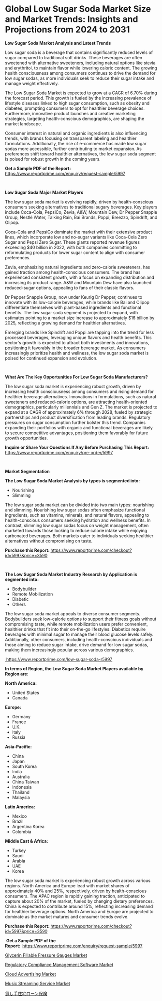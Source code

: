<p><h1>Global Low Sugar Soda Market Size and Market Trends: Insights and Projections from 2024 to 2031</h1></p><p><strong>Low Sugar Soda Market Analysis and Latest Trends</strong></p>
<p><p>Low sugar soda is a beverage that contains significantly reduced levels of sugar compared to traditional soft drinks. These beverages are often sweetened with alternative sweeteners, including natural options like stevia and erythritol, to maintain flavor while lowering caloric content. The growing health consciousness among consumers continues to drive the demand for low sugar sodas, as more individuals seek to reduce their sugar intake and manage weight effectively.</p><p>The Low Sugar Soda Market is expected to grow at a CAGR of 6.70% during the forecast period. This growth is fueled by the increasing prevalence of lifestyle diseases linked to high sugar consumption, such as obesity and diabetes, prompting consumers to opt for healthier beverage choices. Furthermore, innovative product launches and creative marketing strategies, targeting health-conscious demographics, are shaping the market landscape. </p><p>Consumer interest in natural and organic ingredients is also influencing trends, with brands focusing on transparent labeling and healthier formulations. Additionally, the rise of e-commerce has made low sugar sodas more accessible, further contributing to market expansion. As preferences shift toward healthier alternatives, the low sugar soda segment is poised for robust growth in the coming years.</p></p>
<p><strong>Get a Sample PDF of the Report:&nbsp;</strong> <a href="https://www.reportprime.com/enquiry/request-sample/5997">https://www.reportprime.com/enquiry/request-sample/5997</a></p>
<p>&nbsp;</p>
<p><strong>Low Sugar Soda Major Market Players</strong></p>
<p><p>The low sugar soda market is evolving rapidly, driven by health-conscious consumers seeking alternatives to traditional sugary beverages. Key players include Coca-Cola, PepsiCo, Zevia, A&W, Mountain Dew, Dr Pepper Snapple Group, Nestlé Water, Talking Rain, Bai Brands, Poppi, Breezzo, Spindrift, and Olipop.</p><p>Coca-Cola and PepsiCo dominate the market with their extensive product lines, which incorporate low and no-sugar variants like Coca-Cola Zero Sugar and Pepsi Zero Sugar. These giants reported revenue figures exceeding $40 billion in 2022, with both companies committing to reformulating products for lower sugar content to align with consumer preferences.</p><p>Zevia, emphasizing natural ingredients and zero-calorie sweeteners, has gained traction among health-conscious consumers. The brand has experienced consistent growth, with a focus on expanding distribution and increasing its product range. A&W and Mountain Dew have also launched reduced-sugar options, appealing to fans of their classic flavors.</p><p>Dr Pepper Snapple Group, now under Keurig Dr Pepper, continues to innovate with its low-calorie beverages, while brands like Bai and Olipop differentiate themselves with plant-based ingredients and functional benefits. The low sugar soda segment is projected to expand, with estimates pointing to a market size increase to approximately $16 billion by 2025, reflecting a growing demand for healthier alternatives.</p><p>Emerging brands like Spindrift and Poppi are tapping into the trend for less processed beverages, leveraging unique flavors and health benefits. This sector's growth is expected to attract both investments and innovations, positioning it favorably in the broader beverage market. As consumers increasingly prioritize health and wellness, the low sugar soda market is poised for continued expansion and evolution.</p></p>
<p>&nbsp;</p>
<p><strong>What Are The Key Opportunities For Low Sugar Soda Manufacturers?</strong></p>
<p><p>The low sugar soda market is experiencing robust growth, driven by increasing health consciousness among consumers and rising demand for healthier beverage alternatives. Innovations in formulations, such as natural sweeteners and reduced-calorie options, are attracting health-oriented demographics, particularly millennials and Gen Z. The market is projected to expand at a CAGR of approximately 6% through 2028, fueled by strategic partnerships and product diversification from leading brands. Regulatory pressures on sugar consumption further bolster this trend. Companies expanding their portfolios with organic and functional beverages are likely to secure competitive advantages, positioning them favorably for future growth opportunities.</p></p>
<p><strong>Inquire or Share Your Questions If Any Before Purchasing This Report:</strong> <a href="https://www.reportprime.com/enquiry/pre-order/5997">https://www.reportprime.com/enquiry/pre-order/5997</a></p>
<p>&nbsp;</p>
<p><strong>Market Segmentation</strong></p>
<p><strong>The Low Sugar Soda Market Analysis by types is segmented into:</strong></p>
<p><ul><li>Nourishing</li><li>Slimming</li></ul></p>
<p><p>The low sugar soda market can be divided into two main types: nourishing and slimming. Nourishing low sugar sodas often emphasize functional ingredients, such as vitamins, minerals, and natural flavors, appealing to health-conscious consumers seeking hydration and wellness benefits. In contrast, slimming low sugar sodas focus on weight management, often marketed towards those looking to reduce calorie intake while enjoying carbonated beverages. Both markets cater to individuals seeking healthier alternatives without compromising on taste.</p></p>
<p><strong>Purchase this Report:&nbsp;</strong><a href="https://www.reportprime.com/checkout?id=5997&price=3590">https://www.reportprime.com/checkout?id=5997&price=3590</a></p>
<p>&nbsp;</p>
<p><strong>The Low Sugar Soda Market Industry Research by Application is segmented into:</strong></p>
<p><ul><li>Bodybuilder</li><li>Remote Mobilization</li><li>Diabetic</li><li>Others</li></ul></p>
<p><p>The low sugar soda market appeals to diverse consumer segments. Bodybuilders seek low-calorie options to support their fitness goals without compromising taste, while remote mobilization users prefer convenient, healthier drinks that fit into their on-the-go lifestyles. Diabetics require beverages with minimal sugar to manage their blood glucose levels safely. Additionally, other consumers, including health-conscious individuals and those aiming to reduce sugar intake, drive demand for low sugar sodas, making them increasingly popular across various demographics.</p></p>
<p><a href="https://www.reportprime.com/low-sugar-soda-r5997">&nbsp;https://www.reportprime.com/low-sugar-soda-r5997</a></p>
<p><strong>In terms of Region, the Low Sugar Soda Market Players available by Region are:</strong></p>
<p>
    <p> <strong> North America: </strong>
        <ul>
            <li>United States</li>
            <li>Canada</li>
        </ul>
        </p> 
    <p> <strong> Europe: </strong>
        <ul>
            <li>Germany</li>
            <li>France</li>
            <li>U.K.</li>
            <li>Italy</li>
            <li>Russia</li>
        </ul>
        </p> 
    <p> <strong> Asia-Pacific: </strong>
        <ul>
            <li>China</li>
            <li>Japan</li>
            <li>South Korea</li>
            <li>India</li>
            <li>Australia</li>
            <li>China Taiwan</li>
            <li>Indonesia</li>
            <li>Thailand</li>
            <li>Malaysia</li>
        </ul>
        </p> 
    <p> <strong> Latin America: </strong>
        <ul>
            <li>Mexico</li>
            <li>Brazil</li>
            <li>Argentina Korea</li>
            <li>Colombia</li>
        </ul>
        </p> 
    <p> <strong> Middle East & Africa: </strong>
        <ul>
            <li>Turkey</li>
            <li>Saudi</li>
            <li>Arabia</li>
            <li>UAE</li>
            <li>Korea</li>
        </ul>
    </p>
    </p>
<p><p>The low sugar soda market is experiencing robust growth across various regions. North America and Europe lead with market shares of approximately 40% and 25%, respectively, driven by health-conscious consumers. The APAC region is rapidly gaining traction, anticipated to capture about 20% of the market, fueled by changing dietary preferences. China is expected to contribute around 15%, reflecting increasing demand for healthier beverage options. North America and Europe are projected to dominate as the market matures and consumer trends evolve.</p></p>
<p><strong>Purchase this Report: </strong><a href="https://www.reportprime.com/checkout?id=5997&price=3590">https://www.reportprime.com/checkout?id=5997&price=3590</a></p>
<p>&nbsp;<strong>Get a Sample PDF of the Report:&nbsp;&nbsp;</strong><a href="https://www.reportprime.com/enquiry/request-sample/5997">https://www.reportprime.com/enquiry/request-sample/5997</a></p>
<p><strong></strong></p>
<p><p><a href="https://issuu.com/reportprime-2/docs/glycerin-fillable-fressure-gauges-m_3a512b7bee70e1">Glycerin Fillable Fressure Gauges Market</a></p><p><a href="https://www.linkedin.com/pulse/comprehensive-analysis-global-regulatory-compliance-management-wav3f?trackingId=tAKLMxX1QL2VGhP2rUAAPw%3D%3D">Regulatory Compliance Management Software Market</a></p><p><a href="https://medium.com/@ruth.macdonald08580/global-cloud-advertising-market-size-is-expected-to-reach-at-a-cagr-of-13-5-a4094d6ca1e4">Cloud Advertising Market</a></p><p><a href="https://www.linkedin.com/pulse/mapping-music-streaming-service-market-trends-challenges-breakthroughs-llkvf?trackingId=xHq00%2FAKT7W6R0O4qqhyOA%3D%3D">Music Streaming Service Market</a></p><p><a href="https://medium.com/@dressleredward/%E3%83%AC%E3%83%B3%E3%83%80%E3%83%BC%E3%82%BA-%E3%83%A2%E3%83%BC%E3%82%B2%E3%83%BC%E3%82%B8%E4%BF%9D%E9%99%BA%E5%B8%82%E5%A0%B4%E5%B1%95%E6%9C%9B-%E5%AE%8C%E5%85%A8%E3%81%AA%E7%94%A3%E6%A5%AD%E5%88%86%E6%9E%90-2024%E5%B9%B4%E3%81%8B%E3%82%892031%E5%B9%B4%E3%81%BE%E3%81%A7-dc4661958517">貸し手住宅ローン保険</a></p></p>